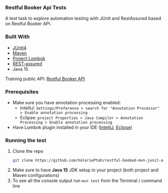 <h3>Restful Booker Api Tests</h3>

  <p>
    A test task to explore automation testing with JUnit and RestAssured based on Restful Booker API.
  </p>


### Built With

* [JUnit4](https://junit.org/junit4/)
* [Maven](https://maven.apache.org/)
* [Project Lombok](https://projectlombok.org/)
* [REST-assured](https://rest-assured.io/)
* Java 15

Training public API: [Restful Booker API](https://restful-booker.herokuapp.com)

### Prerequisites

* Make sure you have annotation processing enabled:
    * IntelliJ: ```Settings/Preference > search for "Annotation Processor" > Enable annotation processing```
    * Eclipse: ```project Properties > Java Compiler > Annotation Processing > Enable annotation processing```
* Have Lombok plugin installed in your IDE ([IntelliJ](https://projectlombok.org/setup/intellij), [Eclipse](https://projectlombok.org/setup/eclipse))

### Running the test

1. Clone the repo
   ```sh
   git clone https://github.com/ValeriePtah/restful-booked-mvn-junit-auto-test.git
   ```
2. Make sure to have **Java 15** JDK setup in your project (both project and Maven configurations)
3. To see all the console output run `mvn test` from the Terminal / command line